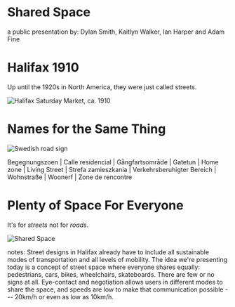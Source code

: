 # Shared Space

a public presentation by: Dylan Smith, Kaitlyn Walker, Ian Harper and Adam Fine  

# Halifax 1910

Up until the 1920s in North America, they were just called streets.

![Halifax Saturday Market, ca. 1910](http://canadashadow.files.wordpress.com/2014/03/whalifax-market-n-s.jpg)

# Names for the Same Thing

![Swedish road sign](http://upload.wikimedia.org/wikipedia/commons/3/37/Sweden_road_sign_E9.svg)

Begegnungszoen | Calle residencial | Gångfartsområde | Gatetun | Home zone | Living Street | Strefa zamieszkania | Verkehrsberuhigter Bereich | Wohnstraße | Woonerf | Zone de rencontre

# Plenty of Space For Everyone

It's for *streets* not for *roads*. 

![Shared Space](http://upload.wikimedia.org/wikipedia/commons/5/55/New_Road%2C_Brighton_-_shared_space.jpg)

notes: Street designs in Halifax already have to include all sustainable modes of transportation and all levels of mobility. The idea we're presenting today is a concept of street space where everyone shares equally: pedestrians, cars, bikes, wheelchairs, skateboards. There are few or no signs at all. Eye-contact and negotiation allows users in different modes to share the space, and speeds are low to make that communication possible --- 20km/h or even as low as 10km/h. 
